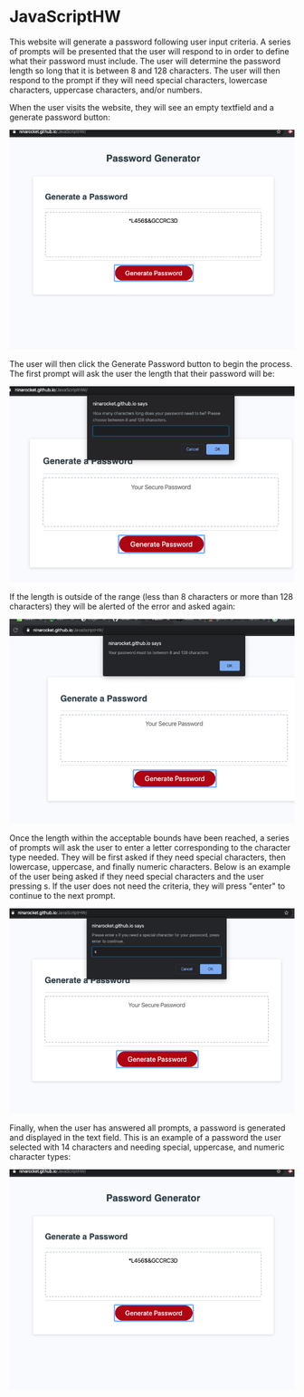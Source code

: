 
# JavaScriptHW
This website will generate a password following user input criteria. A series of prompts will be presented that the user will respond to in order to define what their password must include. The user will determine the password length so long that it is between 8 and 128 characters. The user will then respond to the prompt if they will need special characters, lowercase characters, uppercase characters, and/or numbers.

When the user visits the website, they will see an empty textfield and a generate password button:

![](02-Homework/Develop/Assets/generatedpw.png)

The user will then click the Generate Password button to begin the process. The first prompt will ask the user the length that their password will be:

![](02-Homework/Develop/Assets/pwlength.png)

If the length is outside of the range (less than 8 characters or more than 128 characters) they will be alerted of the error and asked again:

![](02-Homework/Develop/Assets/incorrect%20length.png)

Once the length within the acceptable bounds have been reached, a series of prompts will ask the user to enter a letter corresponding to the character type needed. They will be first asked if they need special characters, then lowercase, uppercase, and finally numeric characters. Below is an example of the user being asked if they need special characters and the user pressing s. If the user does not need the criteria, they will press "enter" to continue to the next prompt.

![](02-Homework/Develop/Assets/special%20char.png)

Finally, when the user has answered all prompts, a password is generated and displayed in the text field. This is an example of a password the user selected with 14 characters and needing special, uppercase, and numeric character types:

![](02-Homework/Develop/Assets/generatedpw.png)
